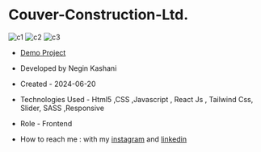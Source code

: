 # Couver-Construction-Ltd.
![c1](https://github.com/user-attachments/assets/9d5ff9fb-f847-4043-8390-343d64035535)
![c2](https://github.com/user-attachments/assets/ce2d60ec-86ca-4798-83e6-e08a2dcac622)
![c3](https://github.com/user-attachments/assets/8b235360-9240-4a48-9cb9-08d0bcb547d8)

- [Demo Project](https://couver-construction-ltd.vercel.app/)

- Developed by Negin Kashani

- Created - 2024-06-20

- Technologies Used - Html5 ,CSS ,Javascript , React Js , Tailwind Css, Slider, SASS ,Responsive

- Role - Frontend

- How to reach me : with my [instagram](https://instagram.com/negin_kashweb?igshid=NTc4MTIwNjQ2YQ==
) and [linkedin](https://www.linkedin.com/in/negin-kashani-567840b8)
